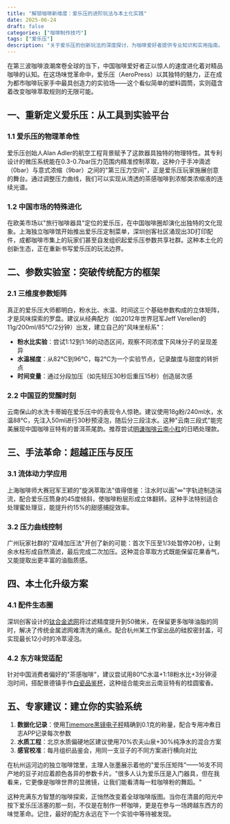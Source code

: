 ```yaml
---
title: "解锁咖啡新维度：爱乐压的进阶玩法与本土化实践"
date: 2025-06-24
draft: false
categories: ["咖啡制作技巧"]
tags: ["爱乐压"]
description: "关于爱乐压的创新玩法的深度探讨，为咖啡爱好者提供专业知识和实用指南。"
---
```


在第三波咖啡浪潮席卷全球的当下，中国咖啡爱好者正以惊人的速度进化着对精品咖啡的认知。在这场味觉革命中，爱乐压（AeroPress）以其独特的魅力，正在成为都市咖啡玩家手中最具创造力的实验场——这个看似简单的塑料圆筒，实则蕴含着改变咖啡萃取规则的无限可能。

## 一、重新定义爱乐压：从工具到实验平台
### 1.1 爱乐压的物理革命性
爱乐压创始人Alan Adler的航空工程背景赋予了这款器具独特的物理特性。其专利设计的微压系统能在0.3-0.7bar压力范围内精准控制萃取，这种介于手冲滴滤（0bar）与意式浓缩（9bar）之间的"第三压力空间"，正是爱乐压玩家施展创意的舞台。通过调整压力曲线，我们可以实现从清透的茶感咖啡到浓郁类浓缩液的连续光谱。

### 1.2 中国市场的特殊进化
在欧美市场以"旅行咖啡器具"定位的爱乐压，在中国咖啡圈却演化出独特的文化现象。上海独立咖啡馆开始推出爱乐压定制菜单，深圳创客社区涌现出3D打印配件，成都咖啡市集上的玩家们甚至自发组织起爱乐压参数共享社群。这种本土化的创新生态，正在重新书写爱乐压的玩法边界。

## 二、参数实验室：突破传统配方的框架
### 2.1 三维度参数矩阵
真正的爱乐压大师都明白，粉水比、水温、时间这三个基础参数构成的立体矩阵，才是风味探索的罗盘。建议从经典配方（如2012年世界冠军Jeff Verellen的11g/200ml/85℃/2分钟）出发，建立自己的"风味坐标系"：

- **粉水比实验**：尝试1:12到1:16的动态区间，观察不同浓度下风味分子的呈现差异
- **水温梯度**：从82℃到96℃，每2℃为一个实验节点，记录酸度与甜度的转折点
- **时间变量**：通过分段加压（如先轻压30秒后重压15秒）创造层次感

### 2.2 中国豆的觉醒时刻
云南保山的水洗卡蒂姆在爱乐压中的表现令人惊艳。建议使用18g粉/240ml水，水温88℃，先注入50ml进行30秒预浸泡，随后分三段注水。这种"云南三段式"能完美展现中国咖啡豆特有的普洱茶尾韵。推荐尝试[明谦咖啡云南小粒](https://www.amazon.com/s?k=%E6%98%8E%E8%B0%A6%E5%92%96%E5%95%A1%E4%BA%91%E5%8D%97%E5%B0%8F%E7%B2%92&tag=coffeeprism-20)的日晒处理款。

## 三、手法革命：超越正压与反压
### 3.1 流体动力学应用
上海咖啡师大赛冠军王颖的"旋涡萃取法"值得借鉴：注水时以画"∞"字轨迹制造湍流，配合爱乐压筒身的45度倾斜，使咖啡粉层形成立体翻转。这种手法特别适合处理蜜处理豆，能提升约15%的甜感捕捉效率。

### 3.2 压力曲线控制
广州玩家社群的"双峰加压法"开创了新的可能：首次下压至1/3处暂停20秒，让剩余水柱形成自然滴滤，最后完成二次加压。这种混合萃取方式既能保留花果香气，又能提取出更丰富的油脂质感。

## 四、本土化升级方案
### 4.1 配件生态圈
深圳创客设计的[钛合金滤网](https://www.amazon.com/s?k=%E9%92%9B%E5%90%88%E9%87%91%E6%BB%A4%E7%BD%91&tag=coffeeprism-20)将过滤精度提升到50微米，在保留更多咖啡油脂的同时，解决了传统金属滤网难清洗的痛点。配合杭州某工作室出品的硅胶密封盖，可实现最长12小时的冷萃浸泡。

### 4.2 东方味觉适配
针对中国消费者偏好的"茶感咖啡"，建议尝试用80℃水温+1:18粉水比+3分钟浸泡时间，搭配景德镇手作[白瓷品鉴杯](https://www.amazon.com/s?k=%E7%99%BD%E7%93%B7%E5%93%81%E9%89%B4%E6%9D%AF&tag=coffeeprism-20)，这种组合能突出云南豆特有的桂圆蜜香。

## 五、专家建议：建立你的实验系统
1. **数据化记录**：使用[Timemore黑镜电子秤](https://www.amazon.com/s?k=Timemore%E9%BB%91%E9%95%9C%E7%94%B5%E5%AD%90%E7%A7%A4&tag=coffeeprism-20)精确到0.1克的称量，配合专用冲煮日志APP记录每次参数
2. **水质工程**：北京水质偏硬地区建议使用70%农夫山泉+30%纯净水的混合方案
3. **感官校准**：每月组织品鉴会，用同一支豆子的不同方案进行横向对比

在杭州运河边的独立咖啡馆里，主理人张墨展示着他的"爱乐压矩阵"——16支不同产地的豆子对应着颜色各异的参数卡片。"很多人认为爱乐压是入门器具，但在我看来，它更像是咖啡世界的显微镜，让我们能看清每一粒咖啡粉的舞蹈。"

这种充满东方智慧的咖啡探索，正悄然改变着全球咖啡版图。当你在清晨的阳光中按下爱乐压活塞的那一刻，不仅是在制作一杯咖啡，更是在参与一场跨越东西方的味觉革命。记住，最好的配方永远在下一个实验中等待被发现。